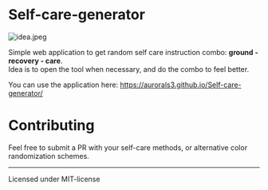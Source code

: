 # Self-care-generator

![idea.jpeg](https://raw.githubusercontent.com/Rsl1122/Self-care-generator/master/idea.jpg)

Simple web application to get random self care instruction combo: **ground - recovery - care**.  
Idea is to open the tool when necessary, and do the combo to feel better.

You can use the application here: https://aurorals3.github.io/Self-care-generator/

# Contributing

Feel free to submit a PR with your self-care methods, or alternative color randomization schemes.

----

Licensed under MIT-license
